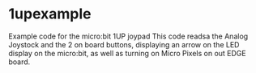 # 1upexample
Example code for the micro:bit 1UP joypad
This code readsa the Analog Joystock and the 2 on board buttons, displaying an arrow on the
LED display on the micro:bit, as well as turning on Micro Pixels on out EDGE board.
